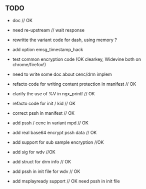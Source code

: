 ## TODO

- doc // OK 
- need re-upstream // wait response
- rewritte the variant code for dash, using memory ?

- add option emsg_timestamp_hack


- test common encryption code (OK clearkey, Widevine both on chrome/firefox!)
- need to write some doc about cenc/drm implem
- refacto code for writing content protection in manifest // OK
- clarify the use of %V in ngx_printf // OK
- refacto code for init / kid // OK
- correct pssh in manifest // OK
- add pssh / cenc in variant mpd // OK
- add real base64 encrypt pssh data // OK 
- add support for sub sample encryption //OK
- add sig for wdv //OK
- add struct for drm info // OK
- add pssh in init file for wdv // OK
- add msplayready support // OK need pssh in init file 

